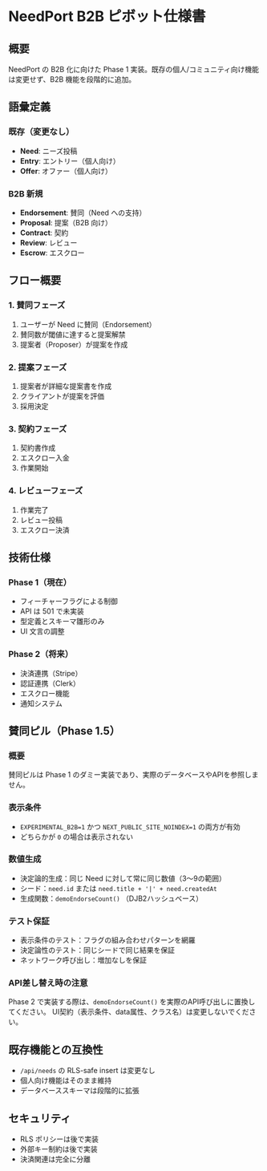 # NeedPort B2B ピボット仕様書

## 概要
NeedPort の B2B 化に向けた Phase 1 実装。既存の個人/コミュニティ向け機能は変更せず、B2B 機能を段階的に追加。

## 語彙定義

### 既存（変更なし）
- **Need**: ニーズ投稿
- **Entry**: エントリー（個人向け）
- **Offer**: オファー（個人向け）

### B2B 新規
- **Endorsement**: 賛同（Need への支持）
- **Proposal**: 提案（B2B 向け）
- **Contract**: 契約
- **Review**: レビュー
- **Escrow**: エスクロー

## フロー概要

### 1. 賛同フェーズ
1. ユーザーが Need に賛同（Endorsement）
2. 賛同数が閾値に達すると提案解禁
3. 提案者（Proposer）が提案を作成

### 2. 提案フェーズ
1. 提案者が詳細な提案書を作成
2. クライアントが提案を評価
3. 採用決定

### 3. 契約フェーズ
1. 契約書作成
2. エスクロー入金
3. 作業開始

### 4. レビューフェーズ
1. 作業完了
2. レビュー投稿
3. エスクロー決済

## 技術仕様

### Phase 1（現在）
- フィーチャーフラグによる制御
- API は 501 で未実装
- 型定義とスキーマ雛形のみ
- UI 文言の調整

### Phase 2（将来）
- 決済連携（Stripe）
- 認証連携（Clerk）
- エスクロー機能
- 通知システム

## 賛同ピル（Phase 1.5）

### 概要
賛同ピルは Phase 1 のダミー実装であり、実際のデータベースやAPIを参照しません。

### 表示条件
- `EXPERIMENTAL_B2B=1` かつ `NEXT_PUBLIC_SITE_NOINDEX=1` の両方が有効
- どちらかが `0` の場合は表示されない

### 数値生成
- 決定論的生成：同じ Need に対して常に同じ数値（3〜9の範囲）
- シード：`need.id` または `need.title + '|' + need.createdAt`
- 生成関数：`demoEndorseCount()` （DJB2ハッシュベース）

### テスト保証
- 表示条件のテスト：フラグの組み合わせパターンを網羅
- 決定論性のテスト：同じシードで同じ結果を保証
- ネットワーク呼び出し：増加なしを保証

### API差し替え時の注意
Phase 2 で実装する際は、`demoEndorseCount()` を実際のAPI呼び出しに置換してください。
UI契約（表示条件、data属性、クラス名）は変更しないでください。

## 既存機能との互換性
- `/api/needs` の RLS-safe insert は変更なし
- 個人向け機能はそのまま維持
- データベーススキーマは段階的に拡張

## セキュリティ
- RLS ポリシーは後で実装
- 外部キー制約は後で実装
- 決済関連は完全に分離
